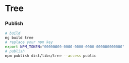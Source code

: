 # Tree


### Publish
```bash
# build
ng build tree
# replace your npm key
export NPM_TOKEN="00000000-0000-0000-0000-000000000000"
# publish
npm publish dist/libs/tree --access public
```
